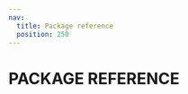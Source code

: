 ```yaml
---
nav:
  title: Package reference
  position: 250
---
```


# PACKAGE REFERENCE

<PageRef title="Composables" sub="List of all public methods exported within @shopware-pwa/composables-next package." page="composables" />
<PageRef title="API Client" sub="Documentation related to the API Client package." page="api-client" />
<PageRef title="Types" sub="Browse for types exported in @shopware-pwa/types package." page="types" />
<PageRef title="Helpers" sub="List of all public methods exported within @shopware-pwa/helpers-next package." page="helpers" />
